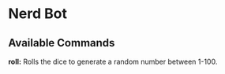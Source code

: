 # Nerd Bot

## Available Commands

**roll:** Rolls the dice to generate a random number between 1-100.

